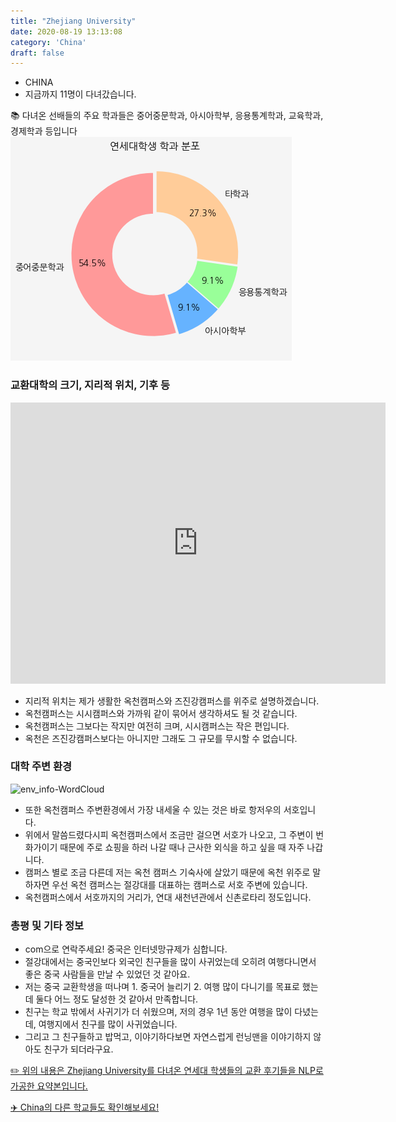 ```yaml
---
title: "Zhejiang University"
date: 2020-08-19 13:13:08
category: 'China'
draft: false
---
```



* CHINA
* 지금까지 11명이 다녀갔습니다. 

📚 다녀온 선배들의 주요 학과들은 중어중문학과, 아시아학부, 응용통계학과, 교육학과, 경제학과 등입니다
![department-info](../plots/CN000023.png)
### 교환대학의 크기, 지리적 위치, 기후 등
<iframe
width="600"
height="450"
frameborder="0" style="border:0"
src="https://www.google.com/maps/embed/v1/place?key=AIzaSyC9e1AME-pVmWC4hBpFdu5S4dKzyepa3HQ&q=Zhejiang+University&center=30.3086844,120.08649950000002&zoom=14" allowfullscreen>
</iframe>

* 지리적 위치는 제가 생활한 옥천캠퍼스와 즈진강캠퍼스를 위주로 설명하겠습니다.
* 옥천캠퍼스는 시시캠퍼스와 가까워 같이 묶어서 생각하셔도 될 것 같습니다.
* 옥천캠퍼스는 그보다는 작지만 여전히 크며, 시시캠퍼스는 작은 편입니다.
* 옥천은 즈진강캠퍼스보다는 아니지만 그래도 그 규모를 무시할 수 없습니다.


### 대학 주변 환경

![env_info-WordCloud](../univ_wordclouds_okt/env_info/CN000023_env_info_okt.png)

* 또한 옥천캠퍼스 주변환경에서 가장 내세울 수 있는 것은 바로 항저우의 서호입니다.
* 위에서 말씀드렸다시피 옥천캠퍼스에서 조금만 걸으면 서호가 나오고, 그 주변이 번화가이기 때문에 주로 쇼핑을 하러 나갈 때나 근사한 외식을 하고 싶을 때 자주 나갑니다.
* 캠퍼스 별로 조금 다른데 저는 옥천 캠퍼스 기숙사에 살았기 때문에 옥천 위주로 말하자면 우선 옥천 캠퍼스는 절강대를 대표하는 캠퍼스로 서호 주변에 있습니다.
* 옥천캠퍼스에서 서호까지의 거리가, 연대 새천년관에서 신촌로타리 정도입니다.


### 총평 및 기타 정보 
* com으로 연락주세요! 중국은 인터넷망규제가 심합니다.
* 절강대에서는 중국인보다 외국인 친구들을 많이 사귀었는데 오히려 여행다니면서 좋은 중국 사람들을 만날 수 있었던 것 같아요.
* 저는 중국 교환학생을 떠나며 1. 중국어 늘리기 2. 여행 많이 다니기를 목표로 했는데 둘다 어느 정도 달성한 것 같아서 만족합니다.
* 친구는 학교 밖에서 사귀기가 더 쉬웠으며, 저의 경우 1년 동안 여행을 많이 다녔는데, 여행지에서 친구를 많이 사귀었습니다.
* 그리고 그 친구들하고 밥먹고, 이야기하다보면 자연스럽게 런닝맨을 이야기하지 않아도 친구가 되더라구요.


[✏️ 위의 내용은 Zhejiang University를 다녀온 연세대 학생들의 교환 후기들을 NLP로 가공한 요약본입니다.](http://oia.yonsei.ac.kr/partner/expReport.asp?ucode=CN000023&bgbn=A)

[✈️ China의 다른 학교들도 확인해보세요!](https://yonsei-exchange.netlify.app/?category=China)
